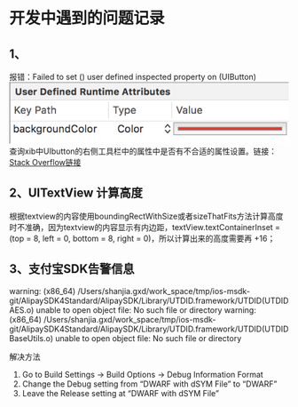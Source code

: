 # 开发中遇到的问题记录
## 1、
报错：Failed to set () user defined inspected property on (UIButton)
![截图](https://raw.githubusercontent.com/huxq-coder/resource/master/image/view/view_tips1.png) 
查询xib中UIbutton的右侧工具栏中的属性中是否有不合适的属性设置。链接： [Stack Overflow链接](https://stackoverflow.com/questions/43032924/failed-to-set-user-defined-inspected-property-on-uibutton/44101008)
## 2、UITextView 计算高度
根据textview的内容使用boundingRectWithSize或者sizeThatFits方法计算高度时不准确，因为textview的内容显示有内边距，textView.textContainerInset = (top = 8, left = 0, bottom = 8, right = 0)，所以计算出来的高度需要再 +16；
##  3、支付宝SDK告警信息
warning: (x86_64) /Users/shanjia.gxd/work_space/tmp/ios-msdk-git/AlipaySDK4Standard/AlipaySDK/Library/UTDID.framework/UTDID(UTDIDAES.o) unable to open object file: No such file or directory
warning: (x86_64) /Users/shanjia.gxd/work_space/tmp/ios-msdk-git/AlipaySDK4Standard/AlipaySDK/Library/UTDID.framework/UTDID(UTDIDBaseUtils.o) unable to open object file: No such file or directory

解决方法
1) Go to Build Settings -> Build Options -> Debug Information Format
2) Change the Debug setting from “DWARF with dSYM File” to “DWARF”
3) Leave the Release setting at “DWARF with dSYM File”
